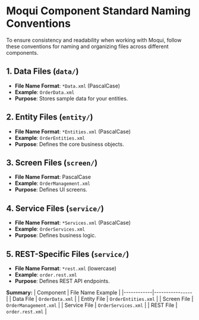# Moqui Component Standard Naming Conventions

To ensure consistency and readability when working with Moqui, follow these conventions for naming and organizing files across different components.

## 1. Data Files (`data/`)
- **File Name Format**: `*Data.xml` (PascalCase)
- **Example**: `OrderData.xml`
- **Purpose**: Stores sample data for your entities.

## 2. Entity Files (`entity/`)
- **File Name Format**: `*Entities.xml` (PascalCase)
- **Example**: `OrderEntities.xml`
- **Purpose**: Defines the core business objects.

## 3. Screen Files (`screen/`)
- **File Name Format**: PascalCase
- **Example**: `OrderManagement.xml`
- **Purpose**: Defines UI screens.

## 4. Service Files (`service/`)
- **File Name Format**: `*Services.xml` (PascalCase)
- **Example**: `OrderServices.xml`
- **Purpose**: Defines business logic.

## 5. REST-Specific Files (`service/`)
- **File Name Format**: `*rest.xml` (lowercase)
- **Example**: `order.rest.xml`
- **Purpose**: Defines REST API endpoints.

**Summary:**
| Component   | File Name Example |
|------------|----------------|
| Data File | `OrderData.xml` |
| Entity File | `OrderEntities.xml` |
| Screen File | `OrderManagement.xml` |
| Service File | `OrderServices.xml` |
| REST File | `order.rest.xml` |
